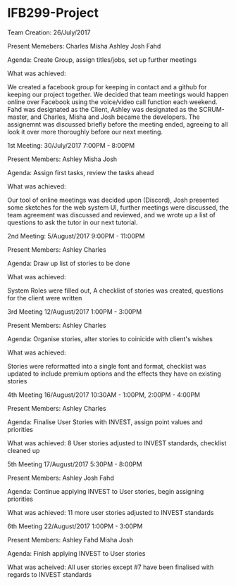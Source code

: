 # IFB299-Project

Team Creation: 26/July/2017


Present Memebers:
Charles
Misha
Ashley
Josh
Fahd

Agenda: Create Group, assign titles/jobs, set up further meetings

What was achieved:

We created a facebook group for keeping in contact and a github for keeping our project together. We decided that team meetings would happen online over Facebook using the voice/video call function each weekend. Fahd was designated as the Client, Ashley was designated as the SCRUM-master, and Charles, Misha and Josh became the developers. The assignemnt was discussed briefly before the meeting ended, agreeing to all look it over more thoroughly before our next meeting.


1st Meeting: 30/July/2017 7:00PM - 8:00PM

Present Members:
Ashley
Misha
Josh

Agenda: Assign first tasks, review the tasks ahead

What was achieved:

Our tool of online meetings was decided upon (Discord), Josh presented some sketches for the web system UI, further meetings were discussed, the team agreement was discussed and reviewed, and we wrote up a list of questions to ask the tutor in our next tutorial.

2nd Meeting: 5/August/2017 9:00PM - 11:00PM

Present Members:
Ashley
Charles

Agenda: Draw up list of stories to be done

What was achieved:

System Roles were filled out, A checklist of stories was created, questions for the client were written

3rd Meeting 12/August/2017 1:00PM - 3:00PM

Present Members:
Ashley
Charles

Agenda: Organise stories, alter stories to coinicide with client's wishes

What was achieved:

Stories were reformatted into a single font and format, checklist was updated to include premium options and the effects they have on existing stories

4th Meeting 16/August/2017 10:30AM - 1:00PM, 2:00PM - 4:00PM

Present Members:
Ashley
Charles

Agenda: Finalise User Stories with INVEST, assign point values and priorities

What was achieved: 8 User stories adjusted to INVEST standards, checklist cleaned up

5th Meeting 17/August/2017 5:30PM - 8:00PM

Present Members:
Ashley
Josh
Fahd

Agenda: Continue applying INVEST to User stories, begin assigning priorities

What was achieved:
11 more user stories adjusted to INVEST standards

6th Meeting 22/August/2017 1:00PM - 3:00PM

Present Members:
Ashley
Fahd
Misha
Josh

Agenda: Finish applying INVEST to User stories

What was acheived:
All user stories except #7 have been finalised with regards to INVEST standards
